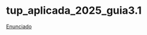 # tup_aplicada_2025_guia3.1

[Enunciado](https://docs.google.com/document/d/1AerAve71r6Lrdvn4Shw0Kb-JOU4GUQkx/preview)
